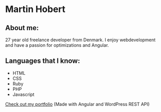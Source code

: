 # Martin Hobert

## About me:
27 year old freelance developer from Denmark. I enjoy webdevelopment and have a passion for optimizations and Angular.

## Languages that I know:

- HTML
- CSS
- Ruby
- PHP
- Javascript

[Check out my portfolio](https://mereommig.dk/en/forsiden) (Made with Angular and WordPress REST API)